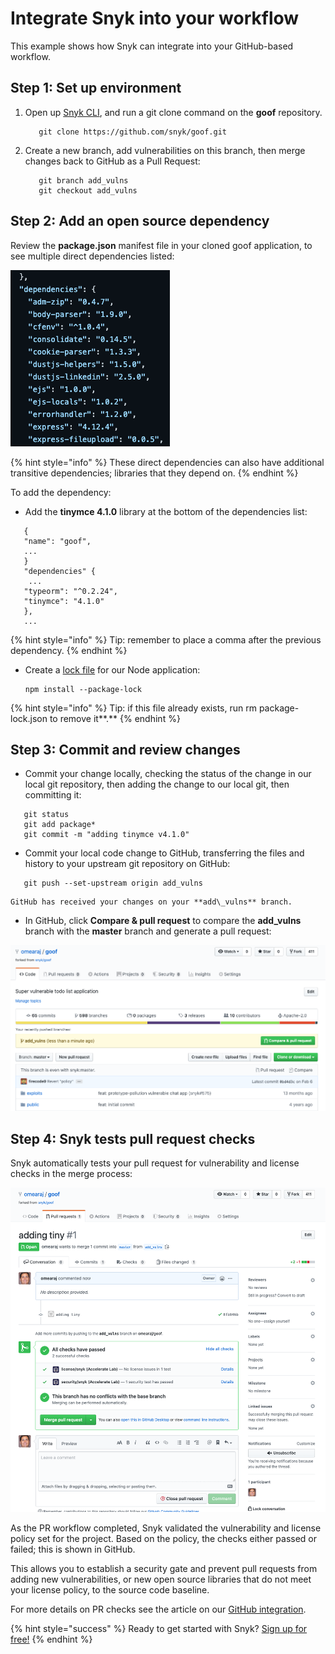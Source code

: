 # Integrate Snyk into your workflow

This example shows how Snyk can integrate into your GitHub-based workflow.

## Step 1: Set up environment

1. Open up [Snyk CLI](snyk-cli/), and run a git clone command on the **goof** repository.

   ```text
      git clone https://github.com/snyk/goof.git
   ```

2. Create a new branch, add vulnerabilities on this branch, then merge changes back to GitHub as a Pull Request:

   ```text
      git branch add_vulns
      git checkout add_vulns
   ```

## Step 2: Add an open source dependency

Review the **package.json** manifest file in your cloned goof application, to see multiple direct dependencies listed:

![](../../.gitbook/assets/dependencies.png/)

{% hint style="info" %}
These direct dependencies can also have additional transitive dependencies; libraries that they depend on.
{% endhint %}

To add the dependency:

* Add the **tinymce 4.1.0** library at the bottom of the dependencies list:  

```text
   {
   "name": "goof",
   ...
   }
   "dependencies" {
    ...
   "typeorm": "^0.2.24",
   "tinymce": "4.1.0"
   },
   ...
```

{% hint style="info" %}
Tip: remember to place a comma after the previous dependency.
{% endhint %}

* Create a [lock file](https://docs.npmjs.com/files/package-lock.json/) for our Node application:

  ```text
  npm install --package-lock
  ```

{% hint style="info" %}
Tip: if this file already exists, run rm package-lock.json to remove it**.**
{% endhint %}

## Step 3: Commit and review changes

* Commit your change locally, checking the status of the change in our local git repository, then adding the change to our local git, then committing it:  

```text
   git status
   git add package*
   git commit -m "adding tinymce v4.1.0"
```

* Commit your local code change to GitHub, transferring the files and history to your upstream git repository on GitHub:  

```text
   git push --set-upstream origin add_vulns
```

```text
GitHub has received your changes on your **add\_vulns** branch.
```

* In GitHub, click **Compare & pull request** to compare the **add\_vulns** branch with the **master** branch and generate a pull request:

![](../../.gitbook/assets/click-compare.png/)

## Step 4: Snyk tests pull request checks

Snyk automatically tests your pull request for vulnerability and license checks in the merge process:

![](../../.gitbook/assets/snyk_vuln_lic_check.png/)

As the PR workflow completed, Snyk validated the vulnerability and license policy set for the project. Based on the policy, the checks either passed or failed; this is shown in GitHub.

This allows you to establish a security gate and prevent pull requests from adding new vulnerabilities, or new open source libraries that do not meet your license policy, to the source code baseline.

For more details on PR checks see the article on our [GitHub integration](../../integrations/git-repository-scm-integrations/github-integration.md).

{% hint style="success" %}
Ready to get started with Snyk? [Sign up for free!](https://snyk.io/login?cta=sign-up&loc=footer&page=support_docs_page/)
{% endhint %}

